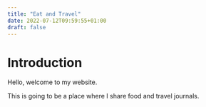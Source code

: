 ```yaml
---
title: "Eat and Travel"
date: 2022-07-12T09:59:55+01:00
draft: false
---
```



# Introduction

Hello, welcome to my website. 

This is going to be a place where I share food and travel journals. 

